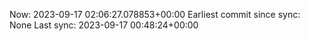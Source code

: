 Now: 2023-09-17 02:06:27.078853+00:00 Earliest commit since sync: None Last sync: 2023-09-17 00:48:24+00:00
